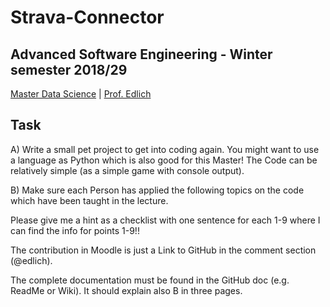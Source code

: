 
# Strava-Connector

## Advanced Software Engineering - Winter semester 2018/29

[Master Data Science](https://studiengang.beuth-hochschule.de/ds-master/)  | [Prof. Edlich](https://github.com/edlich)

##  Task

A) Write a small pet project to get into coding again. You might want to use a language as Python which is also good for this Master! The Code can be relatively simple (as a simple game with console output).

B) Make sure each Person has applied the following topics on the code which have been taught in the lecture.

Please give me a hint as a checklist with one sentence for each 1-9 where I can find the info for points 1-9!!

The contribution in Moodle is just a Link to GitHub in the comment section (@edlich).

The complete documentation must be found in the GitHub doc (e.g. ReadMe or Wiki). It should explain also B in three pages.

